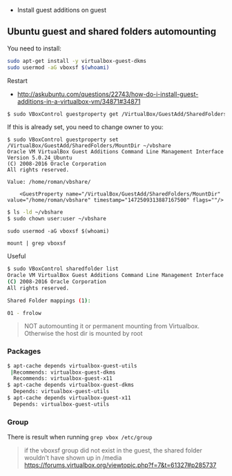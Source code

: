 - Install guest additions on guest

## Ubuntu guest and shared folders automounting

You need to install:

```bash
sudo apt-get install -y virtualbox-guest-dkms
sudo usermod -aG vboxsf $(whoami)
```

Restart

- http://askubuntu.com/questions/22743/how-do-i-install-guest-additions-in-a-virtualbox-vm/34871#34871


```bash
$ sudo VBoxControl guestproperty get /VirtualBox/GuestAdd/SharedFolders/MountDir
```

If this is already set, you need to change owner to you:


```
$ sudo VBoxControl guestproperty set /VirtualBox/GuestAdd/SharedFolders/MountDir ~/vbshare
Oracle VM VirtualBox Guest Additions Command Line Management Interface Version 5.0.24_Ubuntu
(C) 2008-2016 Oracle Corporation
All rights reserved.

Value: /home/roman/vbshare/
```

        <GuestProperty name="/VirtualBox/GuestAdd/SharedFolders/MountDir" value="/home/roman/vbshare" timestamp="1472509313887167500" flags=""/>


```bash
$ ls -ld ~/vbshare
$ sudo chown user:user ~/vbshare
```

`sudo usermod -aG vboxsf $(whoami)`

`mount | grep vboxsf`

Useful

```bash
$ sudo VBoxControl sharedfolder list
Oracle VM VirtualBox Guest Additions Command Line Management Interface Version 5.0.24_Ubuntu
(C) 2008-2016 Oracle Corporation
All rights reserved.

Shared Folder mappings (1):

01 - frolow
```

> NOT automounting it or permanent mounting from Virtualbox. Otherwise the host dir is mounted by root

### Packages

```bash
$ apt-cache depends virtualbox-guest-utils
 |Recommends: virtualbox-guest-dkms
  Recommends: virtualbox-guest-x11
$ apt-cache depends virtualbox-guest-dkms
  Depends: virtualbox-guest-utils
$ apt-cache depends virtualbox-guest-x11
  Depends: virtualbox-guest-utils
```

### Group

There is result when running `grep vbox /etc/group`

> if the vboxsf group did not exist in the guest, the shared folder wouldn't have shown up in /media
> https://forums.virtualbox.org/viewtopic.php?f=7&t=61327#p285737
